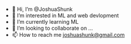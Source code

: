 - 👋 Hi, I’m @JoshuaShunk
- 👀 I’m interested in ML and web devlopment
- 🌱 I’m currently learning ML
- 💞️ I’m looking to collaborate on ...
- 📫 How to reach me joshuashunk@gmail.com

<!---
JoshuaShunk/JoshuaShunk is a ✨ special ✨ repository because its `README.md` (this file) appears on your GitHub profile.
You can click the Preview link to take a look at your changes.
--->

